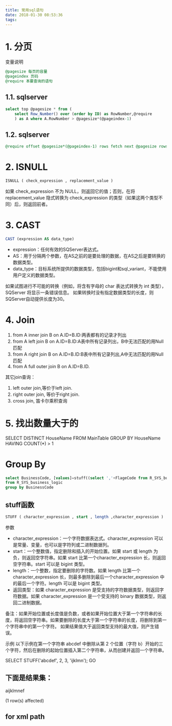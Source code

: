 ```yaml
---
title: 常用sql语句
date: 2018-01-30 08:53:36
tags:
---
```

# 1. 分页

变量说明

```sql
@pagesize 每页的容量
@pageindex 页码
@require 本要查询的语句
```

## 1.1. sqlserver

```sql
select top @pagesize * from (
    select Row_Number() over (order by ID) as RowNumber,@require
    ) as A where A.RowNumber > @pagesize*(@pageindex-1)
```

## 1.2. sqlserver

```sql
@require offset @pagesize*(@pageindex-1) rows fetch next @pagesize rows only
```

# 2. ISNULL

```sql
ISNULL ( check_expression , replacement_value )
```

如果 check_expression 不为 NULL，则返回它的值；否则，在将 replacement_value 隐式转换为 check_expression 的类型（如果这两个类型不同）后，则返回前者。

# 3. CAST

```sql
CAST (expression AS data_type)
```

- expression：任何有效的SQServer表达式。
- AS：用于分隔两个参数，在AS之前的是要处理的数据，在AS之后是要转换的数据类型。
- data_type：目标系统所提供的数据类型，包括bigint和sql_variant，不能使用用户定义的数据类型。

如果试图进行不可能的转换（例如，将含有字母的 char 表达式转换为 int 类型），SQServer 将显示一条错误信息。
如果转换时没有指定数据类型的长度，则SQServer自动提供长度为30。

# 4. Join

1. from A inner join B on A.ID=B.ID:两表都有的记录才列出
2. from A left join B on A.ID=B.ID:A表中所有记录列出，B中无法匹配的用Null匹配
3. from A right join B on A.ID=B.ID:B表中所有记录列出,A中无法匹配的用Null匹配
4. from A full outer join B on A.ID=B.ID.

其它join查询：

1. left outer join,等价于left join.
2. right outer join, 等价于right join.
3. cross join,    笛卡尔乘积查询

# 5. 找出数量大于的

SELECT DISTINCT HouseName FROM MainTable GROUP BY HouseName HAVING COUNT(*) > 1

# Group By
```sql
select BusinessCode, [values]=stuff((select ','+FlageCode from R_SYS_business_logic t where BusinessCode=t.BusinessCode for xml path('')), 1, 1, '') 
from R_SYS_business_logic 
group by BusinessCode 
```
## stuff函数

```sql
STUFF ( character_expression , start , length ,character_expression ) 
```
参数
- character_expression：一个字符数据表达式。character_expression 可以是常量、变量，也可以是字符列或二进制数据列。
- start：一个整数值，指定删除和插入的开始位置。如果 start 或 length 为负，则返回空字符串。如果 start 比第一个character_expression 长，则返回空字符串。start 可以是 bigint 类型。
- length：一个整数，指定要删除的字符数。如果 length 比第一个 character_expression 长，则最多删除到最后一个character_expression 中的最后一个字符。length 可以是 bigint 类型。
- 返回类型：如果 character_expression 是受支持的字符数据类型，则返回字符数据。如果 character_expression 是一个受支持的 binary 数据类型，则返回二进制数据。

备注：如果开始位置或长度值是负数，或者如果开始位置大于第一个字符串的长度，将返回空字符串。如果要删除的长度大于第一个字符串的长度，将删除到第一个字符串中的第一个字符。 
如果结果值大于返回类型支持的最大值，则产生错误。

示例 
以下示例在第一个字符串 abcdef 中删除从第 2 个位置（字符 b）开始的三个字符，然后在删除的起始位置插入第二个字符串，从而创建并返回一个字符串。

SELECT STUFF('abcdef', 2, 3, 'ijklmn'); 
GO

下面是结果集： 
--------- 
aijklmnef

(1 row(s) affected)

## for xml path
